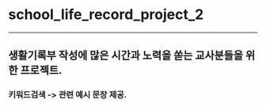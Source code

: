 # school_life_record_project_2

---

## 생활기록부 작성에 많은 시간과 노력을 쏟는 교사분들을 위한 프로젝트.

### 키워드검색 -> 관련 예시 문장 제공.
